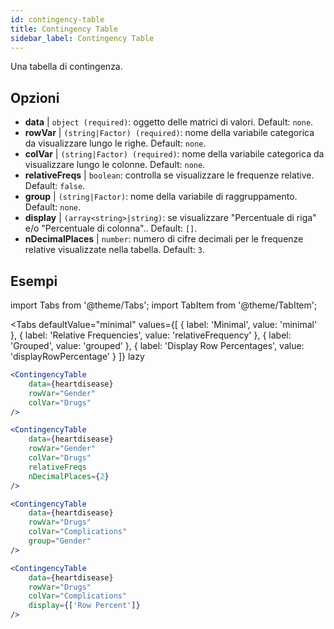 ```yaml
---
id: contingency-table
title: Contingency Table
sidebar_label: Contingency Table
---
```


Una tabella di contingenza.

## Opzioni

* __data__ | `object (required)`: oggetto delle matrici di valori. Default: `none`.
* __rowVar__ | `(string|Factor) (required)`: nome della variabile categorica da visualizzare lungo le righe. Default: `none`.
* __colVar__ | `(string|Factor) (required)`:  nome della variabile categorica da visualizzare lungo le colonne. Default: `none`.
* __relativeFreqs__ | `boolean`: controlla se visualizzare le frequenze relative. Default: `false`.
* __group__ | `(string|Factor)`: nome della variabile di raggruppamento. Default: `none`.
* __display__ | `(array<string>|string)`: se visualizzare "Percentuale di riga" e/o "Percentuale di colonna".. Default: `[]`.
* __nDecimalPlaces__ | `number`: numero di cifre decimali per le frequenze relative visualizzate nella tabella. Default: `3`.


## Esempi


import Tabs from '@theme/Tabs';
import TabItem from '@theme/TabItem';

<Tabs
    defaultValue="minimal"
    values={[
        { label: 'Minimal', value: 'minimal' },
        { label: 'Relative Frequencies', value: 'relativeFrequency' },
        { label: 'Grouped', value: 'grouped' },
        { label: 'Display Row Percentages', value: 'displayRowPercentage' }
    ]}
    lazy
>

<TabItem value="minimal">

```jsx live
<ContingencyTable
    data={heartdisease} 
    rowVar="Gender"
    colVar="Drugs"
/>
```

</TabItem>

<TabItem value="relativeFrequency">

```jsx live
<ContingencyTable
    data={heartdisease} 
    rowVar="Gender"
    colVar="Drugs"
    relativeFreqs 
    nDecimalPlaces={2}
/>
```

</TabItem>

<TabItem value="grouped">

```jsx live
<ContingencyTable
    data={heartdisease} 
    rowVar="Drugs"
    colVar="Complications"
    group="Gender"
/>
```

</TabItem>

<TabItem value="displayRowPercentage">

```jsx live
<ContingencyTable
    data={heartdisease} 
    rowVar="Drugs"
    colVar="Complications"
    display={['Row Percent']}
/>
```

</TabItem>

</Tabs>
